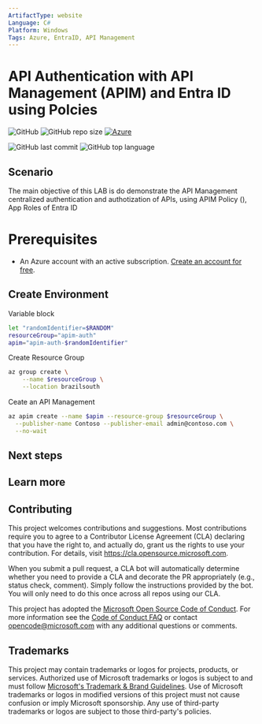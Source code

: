 ```yaml
---
ArtifactType: website
Language: C#
Platform: Windows
Tags: Azure, EntraID, API Management
---
```


# API Authentication with API Management (APIM) and Entra ID using Polcies 

![GitHub](https://img.shields.io/github/license/marcosoikawa/apim-auth-entraid) 
![GitHub repo size](https://img.shields.io/github/repo-size/marcosoikawa/apim-auth-entraid) 
[![Azure](https://badgen.net/badge/icon/azure?icon=azure&label)](https://azure.microsoft.com)

![GitHub last commit](https://img.shields.io/github/last-commit/marcosoikawa/apim-auth-entraid)
![GitHub top language](https://img.shields.io/github/languages/top/marcosoikawa/apim-auth-entraid)


## Scenario

The main objective of this LAB is do demonstrate the API Management centralized authentication and authotization of APIs, using APIM Policy (<validate-jwt>), App Roles of Entra ID

# Prerequisites

- An Azure account with an active subscription. [Create an account for free](https://azure.microsoft.com/free/?WT.mc_id=A261C142F).

## Create Environment

Variable block
```bash
let "randomIdentifier=$RANDOM"
resourceGroup="apim-auth"
apim="apim-auth-$randomIdentifier"
```

Create Resource Group
```bash
az group create \
    --name $resourceGroup \
    --location brazilsouth
```

Ceate an API Management
```bash
az apim create --name $apim --resource-group $resourceGroup \
  --publisher-name Contoso --publisher-email admin@contoso.com \
  --no-wait
```
## Next steps


## Learn more

## Contributing

This project welcomes contributions and suggestions.  Most contributions require you to agree to a
Contributor License Agreement (CLA) declaring that you have the right to, and actually do, grant us
the rights to use your contribution. For details, visit https://cla.opensource.microsoft.com.

When you submit a pull request, a CLA bot will automatically determine whether you need to provide
a CLA and decorate the PR appropriately (e.g., status check, comment). Simply follow the instructions
provided by the bot. You will only need to do this once across all repos using our CLA.

This project has adopted the [Microsoft Open Source Code of Conduct](https://opensource.microsoft.com/codeofconduct/).
For more information see the [Code of Conduct FAQ](https://opensource.microsoft.com/codeofconduct/faq/) or
contact [opencode@microsoft.com](mailto:opencode@microsoft.com) with any additional questions or comments.

## Trademarks

This project may contain trademarks or logos for projects, products, or services. Authorized use of Microsoft 
trademarks or logos is subject to and must follow 
[Microsoft's Trademark & Brand Guidelines](https://www.microsoft.com/en-us/legal/intellectualproperty/trademarks/usage/general).
Use of Microsoft trademarks or logos in modified versions of this project must not cause confusion or imply Microsoft sponsorship.
Any use of third-party trademarks or logos are subject to those third-party's policies.